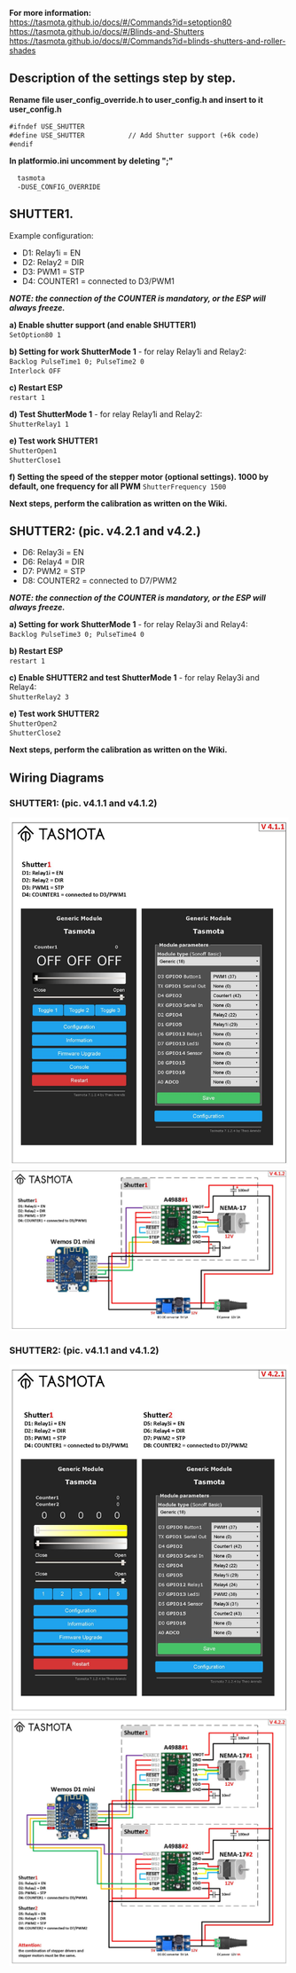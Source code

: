 
**For more information:**  
https://tasmota.github.io/docs/#/Commands?id=setoption80  
https://tasmota.github.io/docs/#/Blinds-and-Shutters  
https://tasmota.github.io/docs/#/Commands?id=blinds-shutters-and-roller-shades  

## Description of the settings step by step.  

**Rename file user_config_override.h to user_config.h and insert to it user_config.h**  
```
#ifndef USE_SHUTTER
#define USE_SHUTTER           // Add Shutter support (+6k code)
#endif
```

**In platformio.ini uncomment by deleting ";"**
```
  tasmota
  -DUSE_CONFIG_OVERRIDE
```

## SHUTTER1.
Example configuration:  
 - D1: Relay1i  = EN  
 - D2: Relay2   = DIR  
 - D3: PWM1     = STP  
 - D4: COUNTER1 = connected to D3/PWM1   

***NOTE: the connection of the COUNTER is mandatory, or the ESP will always freeze.***

**a) Enable shutter support (and enable SHUTTER1)**  
 `SetOption80 1`  

**b) Setting for work ShutterMode 1** - for relay Relay1i and Relay2:  
  `Backlog PulseTime1 0; PulseTime2 0`  
  `Interlock OFF`  

**c) Restart ESP**  
  `restart 1`

**d) Test ShutterMode 1** - for relay Relay1i and Relay2:  
  `ShutterRelay1 1`

**e) Test work SHUTTER1**  
  `ShutterOpen1`  
  `ShutterClose1`  

**f) Setting the speed of the stepper motor (optional settings). 1000 by default, one frequency for all PWM**
  `ShutterFrequency 1500`  

**Next steps, perform the calibration as written on the Wiki.**  


## SHUTTER2: (pic. v4.2.1 and v4.2.)  
 - D6: Relay3i  = EN  
 - D6: Relay4   = DIR  
 - D7: PWM2     = STP  
 - D8: COUNTER2 = connected to D7/PWM2   

***NOTE: the connection of the COUNTER is mandatory, or the ESP will always freeze.***

**a) Setting for work ShutterMode 1** - for relay Relay3i and Relay4:  
  `Backlog PulseTime3 0; PulseTime4 0`  

**b) Restart ESP**  
  `restart 1`  

**c) Enable SHUTTER2 and test ShutterMode 1** - for relay Relay3i and Relay4:  
  `ShutterRelay2 3`

**e) Test work SHUTTER2**  
  `ShutterOpen2`  
  `ShutterClose2`  

**Next steps, perform the calibration as written on the Wiki.**  

## Wiring Diagrams
### SHUTTER1: (pic. v4.1.1 and v4.1.2)
![411](https://github.com/TrDA-hab/blinds/blob/master/images/A4988%20v411.jpg ":size=200px")
![411](https://github.com/TrDA-hab/blinds/blob/master/images/A4988%20v412.jpg ":size=200px")

### SHUTTER2: (pic. v4.1.1 and v4.1.2)
![411](https://github.com/TrDA-hab/blinds/blob/master/images/A4988%20v421.jpg ":size=200px")
![411](https://github.com/TrDA-hab/blinds/blob/master/images/A4988%20v422.jpg ":size=200px")
